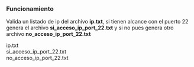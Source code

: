 ### Funcionamiento 
Valida un listado de ip del archivo **ip.txt**, si tienen alcance con el puerto 22 genera el archivo **si_acceso_ip_port_22.txt** y si no pues  genera otro archivo **no_acceso_ip_port_22.txt**

ip.txt <br>
si_acceso_ip_port_22.txt<br>
no_acceso_ip_port_22.txt
